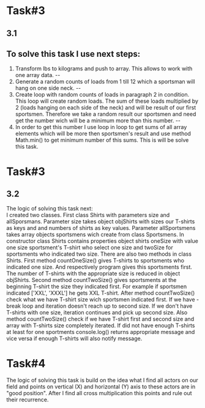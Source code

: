 # Task#3
3.1
--
 To solve this task I use next steps:
--
1. Transform lbs to kilograms and push to array. This allows to work with one array data.
--
2. Generate a random counts of loads from 1 till 12 which a sportsman will hang on one side neck.
--
3. Create loop with random counts of loads in paragraph 2 in condition. This loop will create random loads. The sum of these loads multiplied by 2 (loads hanging on each side of the neck) and will be result of our first sportsmen. Therefore we take a random result our sportsmen and need get the number wich will be a minimum more than this number.
--
4. In order to get this number I use loop in loop to get sums of all array elements which will be more then sportsmen's result and use method Math.min() to get minimum number of this sums. This is will be solve this task.

# Task#3
3.2
--
The logic of solving this task next:  
I created two classes. First class Shirts with parameters size and allSporsmans. Parameter size takes object objShirts with sizes our T-shirts as keys and and numbers of shirts as key values. Parameter allSportsmens takes array objects sportsmens wich create from class Sportsmens. 
In сonstructor class Shirts contains properties object shirts oneSize with value one size sportsment's T-shirt who select one size and twoSize for sportsments who indicated two size. There are also two methods in class Shirts. 
First method countOneSize() gives T-shirts to sportsments who indicated one size. And respectively program gives this sportsments first. The number of T-shirts with the appropriate size is reduced in object objShirts. 
Second method countTwoSize() gives sportsments at the beginning T-shirt the size they indicated first. For example if sportsmen indicated ['XXL', 'XXXL'] he gets XXL T-shirt.
After method countTwoSize() check what we have T-shirt size wich sportsmen indicated first. If we have - break loop and  iteration doesn't reach up to second size. If we don't have T-shirts with one size, iteration    continues and pick up second size. 
Also method countTwoSize() check if we have T-shirt first and second size and array with T-shirts size completely iterated.
If did not have enough T-shirts at least for one sportments console.log() returns appropriate message and vice versa if enough T-shirts will also notify message.  

# Task#4

 The logic of solving this task is build on the idea what I find all actors on our field and points on vertical (X) and horizontal (Y)  axis to these actors are in "good position". After I find all cross multiplication this points and rule out their recurrence.                
